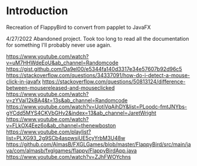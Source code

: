# Introduction
Recreation of FlappyBird to convert from papplet to JavaFX

4/27/2022
Abandoned project. Took too long to read all the documentation for something I'll probably never use again.

https://www.youtube.com/watch?v=uM7HHWdeEoU&ab_channel=Randomcode
https://gist.github.com/Da9el00/e5344fa140d3317e34e57607b92d96c5
https://stackoverflow.com/questions/34337091/how-do-i-detect-a-mouse-click-in-javafx
https://stackoverflow.com/questions/50813124/difference-between-mousereleased-and-mouseclicked
https://www.youtube.com/watch?v=zYVai12kBA4&t=13s&ab_channel=Randomcode
https://www.youtube.com/watch?v=UotiVqAjhDY&list=PLoodc-fmtJNYbs-gYCdd5MYS4CKVbGHv2&index=13&ab_channel=JaretWright
https://www.youtube.com/watch?v=FLkOX4Eez6o&ab_channel=thenewboston
https://www.youtube.com/playlist?list=PLXG93_2g9SCb4aspwsjUE5cyYrbM3U48w
https://github.com/AlmasB/FXGLGames/blob/master/FlappyBird/src/main/java/com/almasb/fxglgames/flappy/FlappyBirdApp.java
https://www.youtube.com/watch?v=ZJhFWOYchns